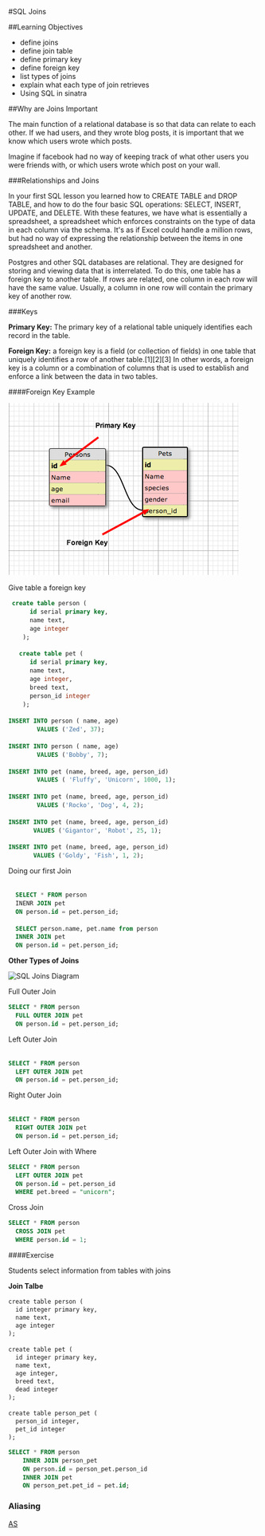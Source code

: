 #SQL Joins

##Learning Objectives

- define joins
- define join table
- define primary key
- define foreign key
- list types of joins
- explain what each type of join retrieves
- Using SQL in sinatra

##Why are Joins Important

The main function of a relational database is so that data can relate to each other. If we had users, and they wrote blog posts, it is important that we know which users wrote which posts.  

Imagine if facebook had no way of keeping track of what other users you were friends with, or which users wrote which post on your wall.  

###Relationships and Joins

In your first SQL lesson you learned how to CREATE TABLE and DROP TABLE, and how to do the four basic SQL operations: SELECT, INSERT, UPDATE, and DELETE. With these features, we have what is essentially a spreadsheet, a spreadsheet which enforces constraints on the type of data in each column via the schema. It's as if Excel could handle a million rows, but had no way of expressing the relationship between the items in one spreadsheet and another.

Postgres and other SQL databases are relational. They are designed for storing and viewing data that is interrelated. To do this, one table has a foreign key to another table. If rows are related, one column in each row will have the same value. Usually, a column in one row will contain the primary key of another row.

###Keys

**Primary Key:** The primary key of a relational table uniquely identifies each record in the table.  

**Foreign Key:**  a foreign key is a field (or collection of fields) in one table that uniquely identifies a row of another table.[1][2][3] In other words, a foreign key is a column or a combination of columns that is used to establish and enforce a link between the data in two tables.  


####Foreign Key Example

![foreign_key](foreign_key.png)

Give table a foreign key

```sql
 create table person (
      id serial primary key,
      name text,
      age integer
    );

   create table pet (
      id serial primary key,
      name text,
      age integer,
      breed text,
      person_id integer
    );

INSERT INTO person ( name, age)
        VALUES ('Zed', 37);

INSERT INTO person ( name, age)
        VALUES ('Bobby', 7);

INSERT INTO pet (name, breed, age, person_id)
        VALUES ( 'Fluffy', 'Unicorn', 1000, 1);

INSERT INTO pet (name, breed, age, person_id)
        VALUES ('Rocko', 'Dog', 4, 2);

INSERT INTO pet (name, breed, age, person_id)
       VALUES ('Gigantor', 'Robot', 25, 1);

INSERT INTO pet (name, breed, age, person_id)
       VALUES ('Goldy', 'Fish', 1, 2);

```

Doing our first Join

```sql

  SELECT * FROM person
  INENR JOIN pet
  ON person.id = pet.person_id;

  SELECT person.name, pet.name from person
  INNER JOIN pet 
  ON person.id = pet.person_id;

```

**Other Types of Joins**  

![SQL Joins Diagram](http://lh5.ggpht.com/-fnOQYPFr8D0/UagAzBIgMvI/AAAAAAAABbo/3fBL5Fm3Y9Y/SQL%252520JOINs.jpg)  

Full Outer Join  

```sql
SELECT * FROM person 
  FULL OUTER JOIN pet
  ON person.id = pet.person_id;
```

Left Outer Join  

```sql

SELECT * FROM person 
  LEFT OUTER JOIN pet
  ON person.id = pet.person_id;

```

Right Outer Join  

```sql

SELECT * FROM person 
  RIGHT OUTER JOIN pet
  ON person.id = pet.person_id;

```  

Left Outer Join with Where  

```sql
SELECT * FROM person
  LEFT OUTER JOIN pet
  ON person.id = pet.person_id
  WHERE pet.breed = "unicorn";
```

Cross Join  

```sql
SELECT * FROM person
  CROSS JOIN pet
  WHERE person.id = 1;
```

####Exercise

Students select information from tables with joins

**Join Talbe**  

    create table person (
      id integer primary key,
      name text,
      age integer
    );

    create table pet (
      id integer primary key,
      name text,
      age integer,
      breed text,
      dead integer
    );

    create table person_pet (
      person_id integer,
      pet_id integer 
    );

```sql
SELECT * FROM person 
    INNER JOIN person_pet
    ON person.id = person_pet.person_id
    INNER JOIN pet
    ON person_pet.pet_id = pet.id;
```

### Aliasing

[AS](http://en.wikipedia.org/wiki/Alias_%28SQL%29)
